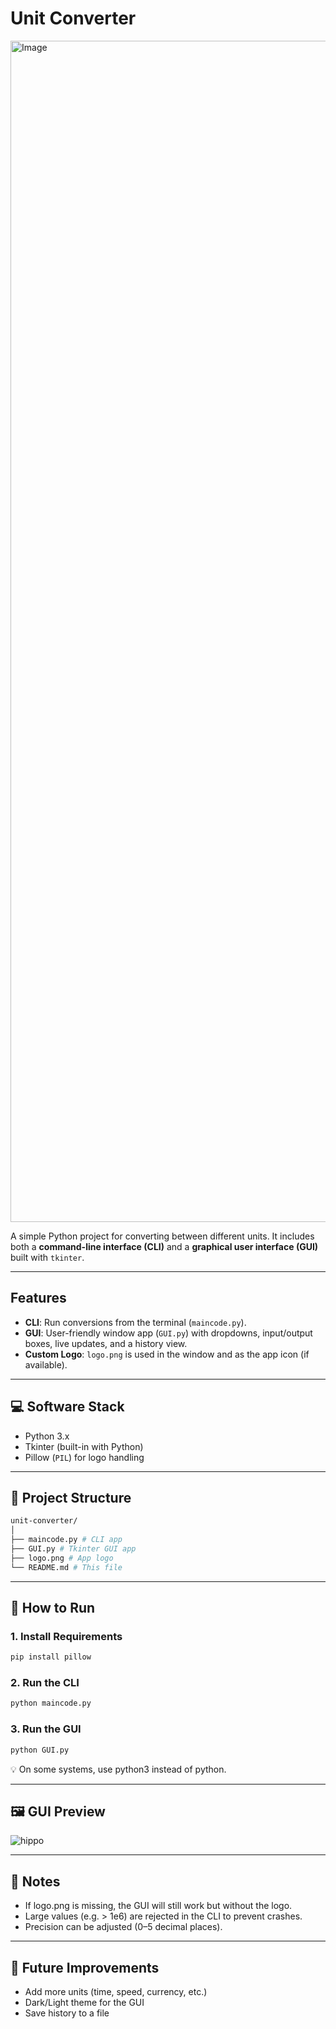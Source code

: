 # Unit Converter
<img width="3780" height="1890" alt="Image" src="https://github.com/user-attachments/assets/dbd22e47-fabf-4561-a0ff-98a0bc9d657f" />

A simple Python project for converting between different units. It includes both a **command-line interface (CLI)** and a **graphical user interface (GUI)** built with `tkinter`.

---

## Features
- **CLI**: Run conversions from the terminal (`maincode.py`).
- **GUI**: User-friendly window app (`GUI.py`) with dropdowns, input/output boxes, live updates, and a history view.
- **Custom Logo**: `logo.png` is used in the window and as the app icon (if available).

---

## 💻 Software Stack

- Python 3.x  
- Tkinter (built-in with Python)  
- Pillow (`PIL`) for logo handling  

---

## 📁 Project Structure
```bash
unit-converter/
│
├── maincode.py # CLI app
├── GUI.py # Tkinter GUI app
├── logo.png # App logo
└── README.md # This file

```

---

## 🚀 How to Run

### 1. Install Requirements
```bash
pip install pillow
```

### 2. Run the CLI
```bash
python maincode.py
```

### 3. Run the GUI
```bash
python GUI.py
```
💡 On some systems, use python3 instead of python.

---

## 🖼️ GUI Preview

![hippo](https://media.giphy.com/media/TusDtBsXl2uxExYZLg/giphy.gif)

---

## 📝 Notes
- If logo.png is missing, the GUI will still work but without the logo.
- Large values (e.g. > 1e6) are rejected in the CLI to prevent crashes.
- Precision can be adjusted (0–5 decimal places).

---

## 🔧 Future Improvements
- Add more units (time, speed, currency, etc.)
- Dark/Light theme for the GUI
- Save history to a file